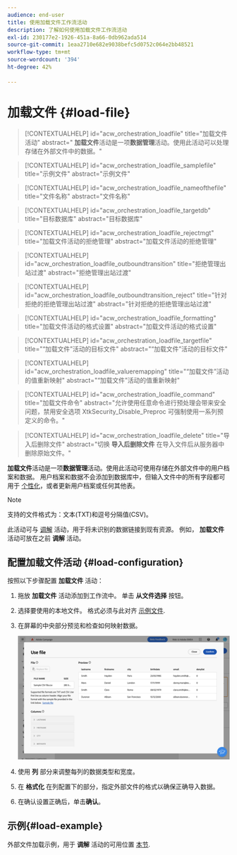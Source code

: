 ```yaml
---
audience: end-user
title: 使用加载文件工作流活动
description: 了解如何使用加载文件工作流活动
exl-id: 230177e2-1926-451a-8a66-0db962ada514
source-git-commit: 1eaa2710e682e9038befc5d0752c064e2bb48521
workflow-type: tm+mt
source-wordcount: '394'
ht-degree: 42%

---
```


# 加载文件 {#load-file}

>[!CONTEXTUALHELP]
>id="acw_orchestration_loadfile"
>title="加载文件活动"
>abstract=" **加载文件**&#x200B;活动是一项&#x200B;**数据管理**&#x200B;活动。使用此活动可以处理存储在外部文件中的数据。"

>[!CONTEXTUALHELP]
>id="acw_orchestration_loadfile_samplefile"
>title="示例文件"
>abstract="示例文件"

>[!CONTEXTUALHELP]
>id="acw_orchestration_loadfile_nameofthefile"
>title="文件名称"
>abstract="文件名称"

>[!CONTEXTUALHELP]
>id="acw_orchestration_loadfile_targetdb"
>title="目标数据库"
>abstract="目标数据库"

>[!CONTEXTUALHELP]
>id="acw_orchestration_loadfile_rejectmgt"
>title="加载文件活动的拒绝管理"
>abstract="加载文件活动的拒绝管理"

>[!CONTEXTUALHELP]
>id="acw_orchestration_loadfile_outboundtransition"
>title="拒绝管理出站过渡"
>abstract="拒绝管理出站过渡"

>[!CONTEXTUALHELP]
>id="acw_orchestration_loadfile_outboundtransition_reject"
>title="针对拒绝的拒绝管理出站过渡"
>abstract="针对拒绝的拒绝管理出站过渡"

>[!CONTEXTUALHELP]
>id="acw_orchestration_loadfile_formatting"
>title="加载文件活动的格式设置"
>abstract="加载文件活动的格式设置"

>[!CONTEXTUALHELP]
>id="acw_orchestration_loadfile_targetfile"
>title="“加载文件”活动的目标文件"
>abstract="“加载文件”活动的目标文件"

>[!CONTEXTUALHELP]
>id="acw_orchestration_loadfile_valueremapping"
>title="“加载文件”活动的值重新映射"
>abstract="“加载文件”活动的值重新映射"

>[!CONTEXTUALHELP]
>id="acw_orchestration_loadfile_command"
>title="加载文件命令"
>abstract="允许使用任意命令进行预处理会带来安全问题，禁用安全选项 XtkSecurity_Disable_Preproc 可强制使用一系列预定义的命令。"

>[!CONTEXTUALHELP]
>id="acw_orchestration_loadfile_delete"
>title="导入后删除文件"
>abstract="切换 **导入后删除文件** 在导入文件后从服务器中删除原始文件。"

 **加载文件**&#x200B;活动是一项&#x200B;**数据管理**&#x200B;活动。使用此活动可使用存储在外部文件中的用户档案和数据。 用户档案和数据不会添加到数据库中，但输入文件中的所有字段都可用于 [个性化](../../personalization/gs-personalization.md)，或者更新用户档案或任何其他表。

>[!NOTE]
>支持的文件格式为：文本(TXT)和逗号分隔值(CSV)。

此活动可与 [调解](reconciliation.md) 活动，用于将未识别的数据链接到现有资源。 例如， **加载文件** 活动可放在之前 **调解** 活动。

## 配置加载文件活动 {#load-configuration}

按照以下步骤配置 **加载文件** 活动：

1. 拖放 **加载文件** 活动添加到工作流中。 单击 **从文件选择** 按钮。

1. 选择要使用的本地文件。 格式必须与此对齐 [示例文件](../../audience/file-audience.md#sample-file).

1. 在屏幕的中央部分预览和检查如何映射数据。

   ![](../assets/load-file.png)

1. 使用 **列** 部分来调整每列的数据类型和宽度。

1. 在 **格式化** 在列配置下的部分，指定外部文件的格式以确保正确导入数据。

1. 在确认设置正确后，单击&#x200B;**确认**。

## 示例{#load-example}

外部文件加载示例，用于 **调解** 活动的可用位置 [本节](reconciliation.md#reconciliation-example).
